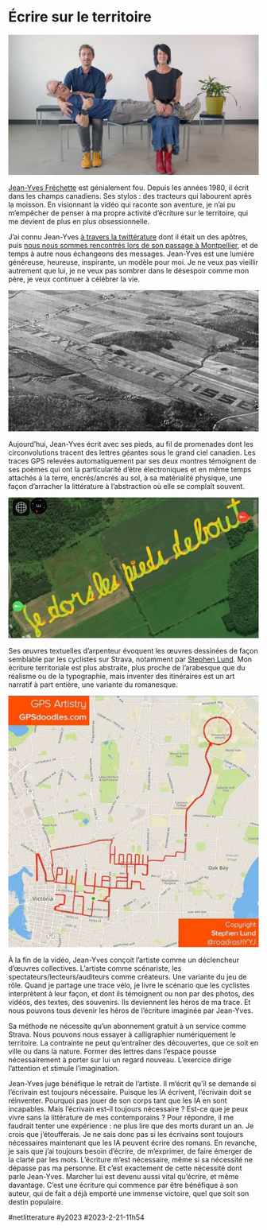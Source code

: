 # Écrire sur le territoire

![Jean-Yves Fréchette](_i/jyf.webp)

[Jean-Yves Fréchette](https://fr.wikipedia.org/wiki/Jean-Yves_Fr%C3%A9chette) est génialement fou. Depuis les années 1980, il écrit dans les champs canadiens. Ses stylos : des tracteurs qui labourent après la moisson. En visionnant la vidéo qui raconte son aventure, je n’ai pu m’empêcher de penser à ma propre activité d’écriture sur le territoire, qui me devient de plus en plus obsessionnelle.

J’ai connu Jean-Yves [à travers la twittérature](../../2013/3/investir-les-espaces-numeriques.md) dont il était un des apôtres, puis [nous nous sommes rencontrés lors de son passage à Montpellier](../../2015/12/carnet-de-route-novembre-2015.md), et de temps à autre nous échangeons des messages. Jean-Yves est une lumière généreuse, heureuse, inspirante, un modèle pour moi. Je ne veux pas vieillir autrement que lui, je ne veux pas sombrer dans le désespoir comme mon père, je veux continuer à célébrer la vie.

![Performance agro-artistique, 1982](_i/perfjyf.webp)

Aujourd’hui, Jean-Yves écrit avec ses pieds, au fil de promenades dont les circonvolutions tracent des lettres géantes sous le grand ciel canadien. Les traces GPS relevées automatiquement par ses deux montres témoignent de ses poèmes qui ont la particularité d’être électroniques et en même temps attachés à la terre, encrés/ancrés au sol, à sa matérialité physique, une façon d’arracher la littérature à l’abstraction où elle se complaît souvent.

![Texte GPS](_i/reportage-jean-yves-frechette-archives-63260.webp)

Ses œuvres textuelles d’arpenteur évoquent les œuvres dessinées de façon semblable par les cyclistes sur Strava, notamment par [Stephen Lund](https://www.instagram.com/roadrashyyj/). Mon écriture territoriale est plus abstraite, plus proche de l’arabesque que du réalisme ou de la typographie, mais inventer des itinéraires est un art narratif à part entière, une variante du romanesque.

![Stephen Lund, 2017](_i/lund.webp)

À la fin de la vidéo, Jean-Yves conçoit l’artiste comme un déclencheur d’œuvres collectives. L’artiste comme scénariste, les spectateurs/lecteurs/auditeurs comme créateurs. Une variante du jeu de rôle. Quand je partage une trace vélo, je livre le scénario que les cyclistes interprètent à leur façon, et dont ils témoignent ou non par des photos, des vidéos, des textes, des souvenirs. Ils deviennent les héros de ma trace. Et nous pouvons tous devenir les héros de l’écriture imaginée par Jean-Yves.

Sa méthode ne nécessite qu’un abonnement gratuit à un service comme Strava. Nous pouvons nous essayer à calligraphier numériquement le territoire. La contrainte ne peut qu’entraîner des découvertes, que ce soit en ville ou dans la nature. Former des lettres dans l’espace pousse nécessairement à porter sur lui un regard nouveau. L’exercice dirige l’attention et stimule l’imagination.

Jean-Yves juge bénéfique le retrait de l’artiste. Il m’écrit qu’il se demande si l’écrivain est toujours nécessaire. Puisque les IA écrivent, l’écrivain doit se réinventer. Pourquoi pas jouer de son corps tant que les IA en sont incapables. Mais l’écrivain est-il toujours nécessaire ? Est-ce que je peux vivre sans la littérature de mes contemporains ? Pour répondre, il me faudrait tenter une expérience : ne plus lire que des morts durant un an. Je crois que j’étoufferais. Je ne sais donc pas si les écrivains sont toujours nécessaires maintenant que les IA peuvent écrire des romans. En revanche, je sais que j’ai toujours besoin d’écrire, de m’exprimer, de faire émerger de la clarté par les mots. L’écriture m’est nécessaire, même si sa nécessité ne dépasse pas ma personne. Et c’est exactement de cette nécessité dont parle Jean-Yves. Marcher lui est devenu aussi vital qu’écrire, et même davantage. C’est une écriture qui commence par être bénéfique à son auteur, qui de fait a déjà emporté une immense victoire, quel que soit son destin populaire.

#netlitterature #y2023 #2023-2-21-11h54

